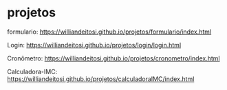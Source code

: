 # projetos

formulario: https://williandeitosi.github.io/projetos/formulario/index.html

Login: https://williandeitosi.github.io/projetos/login/login.html

Cronômetro: https://williandeitosi.github.io/projetos/cronometro/index.html

Calculadora-IMC: https://williandeitosi.github.io/projetos/calculadoraIMC/index.html
